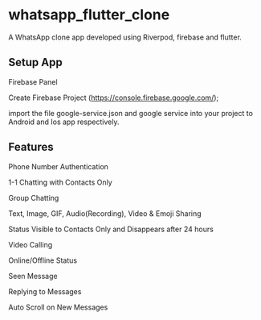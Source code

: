 # whatsapp_flutter_clone

A WhatsApp clone app developed using Riverpod, firebase and flutter.

## Setup App

Firebase Panel

Create Firebase Project (https://console.firebase.google.com/);

import the file google-service.json and google service into your project to Android and Ios app respectively.

## Features

Phone Number Authentication

1-1 Chatting with Contacts Only

Group Chatting

Text, Image, GIF, Audio(Recording), Video & Emoji Sharing

Status Visible to Contacts Only and Disappears after 24 hours

Video Calling

Online/Offline Status

Seen Message

Replying to Messages

Auto Scroll on New Messages
